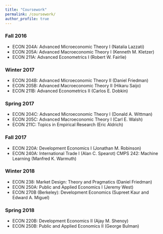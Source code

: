 ```yaml
---
title: "Coursework"
permalink: /coursework/
author_profile: true
---
```


### Fall 2016
- ECON 204A: Advanced Microeconomic Theory I (Natalia Lazzati)
- ECON 205A: Advanced Macroeconomic Theory I (Kenneth M. Kletzer) 
- ECON 211A: Advanced Econometrics I (Robert W. Fairlie) 

### Winter 2017
- ECON 204B: Advanced Microeconomic Theory II (Daniel Friedman) 
- ECON 205B: Advanced Macroeconomic Theory II (Hikaru Saijo) 
- ECON 211B: Advanced Econometrics II (Carlos E. Dobkin) 

### Spring 2017
- ECON 204C: Advanced Microeconomic Theory I (Donald A. Wittman) 
- ECON 205C: Advanced Macroeconomic Theory I (Carl E. Walsh) 
- ECON 211C: Topics in Empirical Research (Eric Aldrich) 

### Fall 2017
- ECON 220A: Development Economics I (Jonathan M. Robinson) 
- ECON 240A: International Trade I (Alan C. Spearot) 
CMPS 242: Machine Learning (Manfred K. Warmuth) 

### Winter 2018
- ECON 238: Market Design: Theory and Pragmatics (Daniel Friedman) 
- ECON 250A: Public and Applied Economics I (Jeremy West) 
- ECON 270B (Berkeley): Development Economics (Supreet Kaur and Edward A. Miguel) 

### Spring 2018
- ECON 220B: Development Economics II (Ajay M. Shenoy) 
- ECON 250B: Public and Applied Economics II (George Bulman) 


